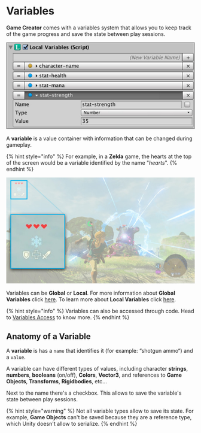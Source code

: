 # Variables

**Game Creator** comes with a variables system that allows you to keep track of the game progress and save the state between play sessions.

![](../../../.gitbook/assets/variables-example.jpg)

A **variable** is a value container with information that can be changed during gameplay.

{% hint style="info" %}
For example, in a **Zelda** game, the hearts at the top of the screen would be a variable identified by the name "_hearts_".
{% endhint %}

![\(You can track the Player health creating an integer variable called &quot;hearts&quot;\)](../../../.gitbook/assets/variables-header.jpg)

Variables can be **Global** or **Local**. For more information about **Global Variables** click [here](global-variables.md). To learn more about **Local Variables** click [here](local-variables.md).

{% hint style="info" %}
Variables can also be accessed through code. Head to [Variables Access](../../systems/game-creator-api/variables-access.md) to know more.
{% endhint %}

## Anatomy of a Variable

A **variable** is has a `name` that identifies it \(for example: “shotgun ammo“\) and a `value`. 

A variable can have different types of values, including character **strings**, **numbers**, **booleans** \(on/off\), **Colors**, **Vector3**, and references to **Game** **Objects**, **Transforms**, **Rigidbodies**, etc...

Next to the name there's a checkbox. This allows to save the variable's state between play sessions.

{% hint style="warning" %}
Not all variable types allow to save its state. For example, **Game Objects** can't be saved because they are a reference type, which Unity doesn't allow to serialize.
{% endhint %}

